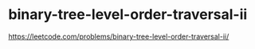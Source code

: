 # binary-tree-level-order-traversal-ii

https://leetcode.com/problems/binary-tree-level-order-traversal-ii/
